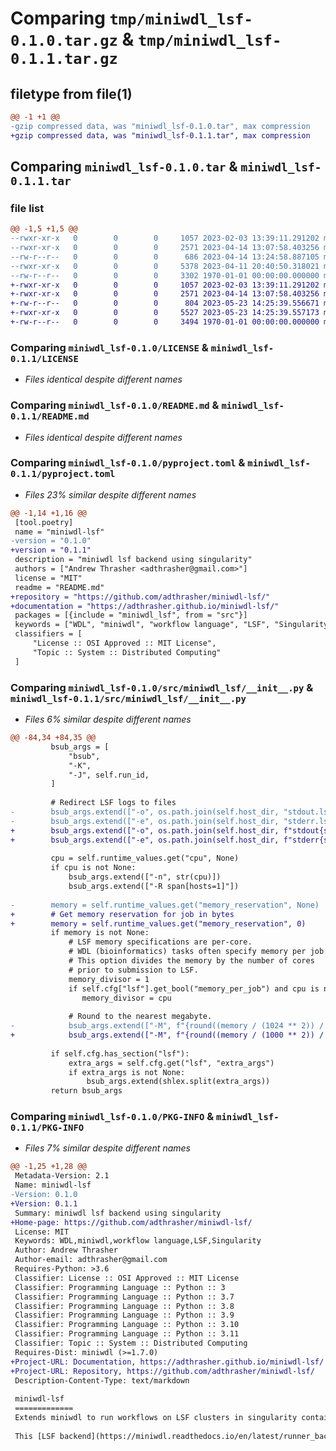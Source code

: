 # Comparing `tmp/miniwdl_lsf-0.1.0.tar.gz` & `tmp/miniwdl_lsf-0.1.1.tar.gz`

## filetype from file(1)

```diff
@@ -1 +1 @@
-gzip compressed data, was "miniwdl_lsf-0.1.0.tar", max compression
+gzip compressed data, was "miniwdl_lsf-0.1.1.tar", max compression
```

## Comparing `miniwdl_lsf-0.1.0.tar` & `miniwdl_lsf-0.1.1.tar`

### file list

```diff
@@ -1,5 +1,5 @@
--rwxr-xr-x   0        0        0     1057 2023-02-03 13:39:11.291202 miniwdl_lsf-0.1.0/LICENSE
--rwxr-xr-x   0        0        0     2571 2023-04-14 13:07:58.403256 miniwdl_lsf-0.1.0/README.md
--rw-r--r--   0        0        0      686 2023-04-14 13:24:58.887105 miniwdl_lsf-0.1.0/pyproject.toml
--rwxr-xr-x   0        0        0     5378 2023-04-11 20:40:50.318021 miniwdl_lsf-0.1.0/src/miniwdl_lsf/__init__.py
--rw-r--r--   0        0        0     3302 1970-01-01 00:00:00.000000 miniwdl_lsf-0.1.0/PKG-INFO
+-rwxr-xr-x   0        0        0     1057 2023-02-03 13:39:11.291202 miniwdl_lsf-0.1.1/LICENSE
+-rwxr-xr-x   0        0        0     2571 2023-04-14 13:07:58.403256 miniwdl_lsf-0.1.1/README.md
+-rw-r--r--   0        0        0      804 2023-05-23 14:25:39.556671 miniwdl_lsf-0.1.1/pyproject.toml
+-rwxr-xr-x   0        0        0     5527 2023-05-23 14:25:39.557173 miniwdl_lsf-0.1.1/src/miniwdl_lsf/__init__.py
+-rw-r--r--   0        0        0     3494 1970-01-01 00:00:00.000000 miniwdl_lsf-0.1.1/PKG-INFO
```

### Comparing `miniwdl_lsf-0.1.0/LICENSE` & `miniwdl_lsf-0.1.1/LICENSE`

 * *Files identical despite different names*

### Comparing `miniwdl_lsf-0.1.0/README.md` & `miniwdl_lsf-0.1.1/README.md`

 * *Files identical despite different names*

### Comparing `miniwdl_lsf-0.1.0/pyproject.toml` & `miniwdl_lsf-0.1.1/pyproject.toml`

 * *Files 23% similar despite different names*

```diff
@@ -1,14 +1,16 @@
 [tool.poetry]
 name = "miniwdl-lsf"
-version = "0.1.0"
+version = "0.1.1"
 description = "miniwdl lsf backend using singularity"
 authors = ["Andrew Thrasher <adthrasher@gmail.com>"]
 license = "MIT"
 readme = "README.md"
+repository = "https://github.com/adthrasher/miniwdl-lsf/"
+documentation = "https://adthrasher.github.io/miniwdl-lsf/"
 packages = [{include = "miniwdl_lsf", from = "src"}]
 keywords = ["WDL", "miniwdl", "workflow language", "LSF", "Singularity"]
 classifiers = [
     "License :: OSI Approved :: MIT License",
     "Topic :: System :: Distributed Computing"
 ]
```

### Comparing `miniwdl_lsf-0.1.0/src/miniwdl_lsf/__init__.py` & `miniwdl_lsf-0.1.1/src/miniwdl_lsf/__init__.py`

 * *Files 6% similar despite different names*

```diff
@@ -84,34 +84,35 @@
         bsub_args = [
             "bsub",
             "-K",
             "-J", self.run_id,
         ]
 
         # Redirect LSF logs to files
-        bsub_args.extend(["-o", os.path.join(self.host_dir, "stdout.lsf")])
-        bsub_args.extend(["-e", os.path.join(self.host_dir, "stderr.lsf")])
+        bsub_args.extend(["-o", os.path.join(self.host_dir, f"stdout{self.try_counter if self.try_counter > 1 else ''}.lsf")])
+        bsub_args.extend(["-e", os.path.join(self.host_dir, f"stderr{self.try_counter if self.try_counter > 1 else ''}.lsf")])
 
         cpu = self.runtime_values.get("cpu", None)
         if cpu is not None:
             bsub_args.extend(["-n", str(cpu)])
             bsub_args.extend(["-R span[hosts=1]"])
 
-        memory = self.runtime_values.get("memory_reservation", None)
+        # Get memory reservation for job in bytes
+        memory = self.runtime_values.get("memory_reservation", 0)
         if memory is not None:
             # LSF memory specifications are per-core.
             # WDL (bioinformatics) tasks often specify memory per job.
             # This option divides the memory by the number of cores
             # prior to submission to LSF.
             memory_divisor = 1
             if self.cfg["lsf"].get_bool("memory_per_job") and cpu is not None:
                memory_divisor = cpu
             
             # Round to the nearest megabyte.
-            bsub_args.extend(["-M", f"{round((memory / (1024 ** 2)) / memory_divisor)}M"])
+            bsub_args.extend(["-M", f"{round((memory / (1000 ** 2)) / memory_divisor)}M"])
 
         if self.cfg.has_section("lsf"):
             extra_args = self.cfg.get("lsf", "extra_args")
             if extra_args is not None:
                 bsub_args.extend(shlex.split(extra_args))
         return bsub_args
```

### Comparing `miniwdl_lsf-0.1.0/PKG-INFO` & `miniwdl_lsf-0.1.1/PKG-INFO`

 * *Files 7% similar despite different names*

```diff
@@ -1,25 +1,28 @@
 Metadata-Version: 2.1
 Name: miniwdl-lsf
-Version: 0.1.0
+Version: 0.1.1
 Summary: miniwdl lsf backend using singularity
+Home-page: https://github.com/adthrasher/miniwdl-lsf/
 License: MIT
 Keywords: WDL,miniwdl,workflow language,LSF,Singularity
 Author: Andrew Thrasher
 Author-email: adthrasher@gmail.com
 Requires-Python: >3.6
 Classifier: License :: OSI Approved :: MIT License
 Classifier: Programming Language :: Python :: 3
 Classifier: Programming Language :: Python :: 3.7
 Classifier: Programming Language :: Python :: 3.8
 Classifier: Programming Language :: Python :: 3.9
 Classifier: Programming Language :: Python :: 3.10
 Classifier: Programming Language :: Python :: 3.11
 Classifier: Topic :: System :: Distributed Computing
 Requires-Dist: miniwdl (>=1.7.0)
+Project-URL: Documentation, https://adthrasher.github.io/miniwdl-lsf/
+Project-URL: Repository, https://github.com/adthrasher/miniwdl-lsf/
 Description-Content-Type: text/markdown
 
 miniwdl-lsf
 =============
 Extends miniwdl to run workflows on LSF clusters in singularity containers.
 
 This [LSF backend](https://miniwdl.readthedocs.io/en/latest/runner_backends.html) plugin for
```

